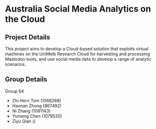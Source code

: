 # Australia Social Media Analytics on the Cloud

## Project Details
This project aims to develop a Cloud-based solution that exploits virtual machines on the UniMelb Research Cloud for harvesting and processing Mastodon toots, and use social media data to develop a range of analytic scenarios.

## Group Details
Group 64
- Zhi Hern Tom (1068268)
- Haonan Zhong (867492)
- Ni Zhang (1081143)
- Yumeng Chen (1079520)
- Ziyu Qian ()


